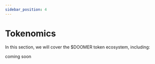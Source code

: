 ```yaml
---
sidebar_position: 4
---
```


# Tokenomics

In this section, we will cover the $DOOMER token ecosystem, including:

coming soon
